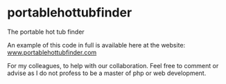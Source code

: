 # portablehottubfinder
The portable hot tub finder

An example of this code in full is available here at the website: <a href="http://www.portablehottubfinder.com">www.portablehottubfinder.com</a>

For my colleagues, to help with our collaboration.
Feel free to comment or advise as I do not profess to be a master of php or web development.
